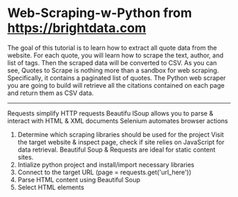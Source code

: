 # Web-Scraping-w-Python from https://brightdata.com
The goal of this tutorial is to learn how to extract all quote data from the website. For each quote, you will learn how to scrape the text, author, and list of tags. Then the scraped data will be converted to CSV.
As you can see, Quotes to Scrape is nothing more than a sandbox for web scraping. Specifically, it contains a paginated list of quotes. The Python web scraper you are going to build will retrieve all the citations contained on each page and return them as CSV data.
___________
Requests simplify HTTP requests
Beautifu lSoup allows you to parse & interact with HTML & XML documents
Selenium automates browser actions

1. Determine which scraping libraries should be used for the project
   Visit the target website & inspect page, check if site relies on JavaScript for data retrieval.
      Beautiful Soup & Requests are ideal for static content sites.
2. Intialize python project and install/import necessary libraries
3. Connect to the target URL (page = requests.get('url_here'))
4. Parse HTML content using Beautiful Soup
5. Select HTML elements
